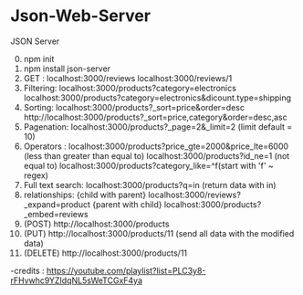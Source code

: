 # Json-Web-Server

JSON Server

0. npm init
1. npm install json-server
2. GET : localhost:3000/reviews
         localhost:3000/reviews/1
3. Filtering: localhost:3000/products?category=electronics
              localhost:3000/products?category=electronics&dicount.type=shipping
4. Sorting: localhost:3000/products?_sort=price&order=desc
            http://localhost:3000/products?_sort=price,category&order=desc,asc
5. Pagenation: localhost:3000/products?_page=2&_limit=2 (limit default  = 10)
6. Operators : localhost:3000/products?price_gte=2000&price_lte=6000 (less than greater than equal to)
               localhost:3000/products?id_ne=1 (not equal to)
               localhost:3000/products?category_like=^f(start with 'f' ~ regex)
7. Full text search: localhost:3000/products?q=in (return data with in)
8. relationships: {child with parent} localhost:3000/reviews?_expand=product
                  {parent with child} localhost:3000/products?_embed=reviews 
9. (POST) http://localhost:3000/products
10. (PUT) http://localhost:3000/products/11 (send all data with the modified data)
11. (DELETE) http://localhost:3000/products/11



-credits : https://youtube.com/playlist?list=PLC3y8-rFHvwhc9YZIdqNL5sWeTCGxF4ya